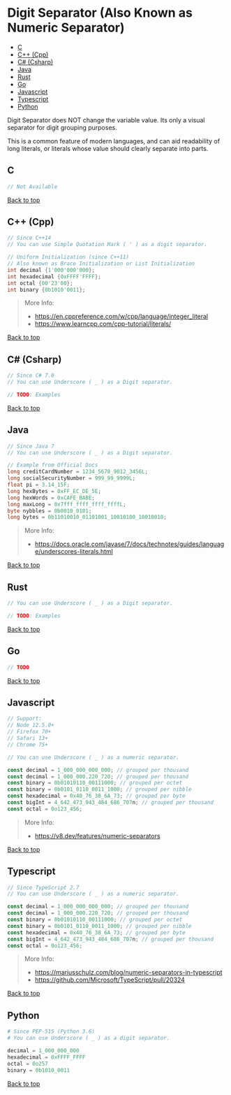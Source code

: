 # Digit Separator (Also Known as Numeric Separator)

- [C](#c)
- [C++ (Cpp)](#c-cpp)
- [C# (Csharp)](#c-csharp)
- [Java](#java)
- [Rust](#rust)
- [Go](#go)
- [Javascript](#javascript)
- [Typescript](#typescript)
- [Python](#python)

Digit Separator does NOT change the variable value. Its only a visual separator for digit grouping purposes.

This is a common feature of modern languages, and can aid readability of long literals, or literals whose value should clearly separate into parts.

## C

```C
// Not Available
```

[Back to top](#top)

## C++ (Cpp)

```Cpp
// Since C++14
// You can use Simple Quotation Mark ( ' ) as a digit separator.

// Uniform Initialization (since C++11)
// Also known as Brace Initialization or List Initialization
int decimal {1'000'000'000};
int hexadecimal {0xFFFF'FFFF};
int octal {00'23'00};
int binary {0b1010'0011};
```

> More Info:
> - https://en.cppreference.com/w/cpp/language/integer_literal
> - https://www.learncpp.com/cpp-tutorial/literals/

[Back to top](#top)

## C# (Csharp)

```Cs
// Since C# 7.0
// You can use Underscore ( _ ) as a Digit separator.

// TODO: Examples
```

[Back to top](#top)

## Java

```Java
// Since Java 7
// You can use Underscore ( _ ) as a Digit separator.

// Example from Official Docs
long creditCardNumber = 1234_5678_9012_3456L;
long socialSecurityNumber = 999_99_9999L;
float pi = 3.14_15F;
long hexBytes = 0xFF_EC_DE_5E;
long hexWords = 0xCAFE_BABE;
long maxLong = 0x7fff_ffff_ffff_ffffL;
byte nybbles = 0b0010_0101;
long bytes = 0b11010010_01101001_10010100_10010010;
```

> More Info:
> - https://docs.oracle.com/javase/7/docs/technotes/guides/language/underscores-literals.html

[Back to top](#top)

## Rust

```Rust
// You can use Underscore ( _ ) as a Digit separator.

// TODO: Examples
```

[Back to top](#top)

## Go

```Go
// TODO
```

[Back to top](#top)

## Javascript

```Javascript
// Support:
// Node 12.5.0+
// Firefox 70+
// Safari 13+
// Chrome 75+

// You can use Underscore ( _ ) as a numeric separator.

const decimal = 1_000_000_000_000; // grouped per thousand
const decimal = 1_000_000.220_720; // grouped per thousand
const binary = 0b01010110_00111000; // grouped per octet
const binary = 0b0101_0110_0011_1000; // grouped per nibble
const hexadecimal = 0x40_76_38_6A_73; // grouped per byte
const bigInt = 4_642_473_943_484_686_707n; // grouped per thousand
const octal = 0o123_456;
```

> More Info:
> - https://v8.dev/features/numeric-separators

[Back to top](#top)

## Typescript

```Typescript
// Since TypeScript 2.7
// You can use Underscore ( _ ) as a numeric separator.

const decimal = 1_000_000_000_000; // grouped per thousand
const decimal = 1_000_000.220_720; // grouped per thousand
const binary = 0b01010110_00111000; // grouped per octet
const binary = 0b0101_0110_0011_1000; // grouped per nibble
const hexadecimal = 0x40_76_38_6A_73; // grouped per byte
const bigInt = 4_642_473_943_484_686_707n; // grouped per thousand
const octal = 0o123_456;
```

> More Info:
> - https://mariusschulz.com/blog/numeric-separators-in-typescript
> - https://github.com/Microsoft/TypeScript/pull/20324

[Back to top](#top)

## Python

```Python
# Since PEP-515 (Python 3.6)
# You can use Underscore ( _ ) as a digit separator.

decimal = 1_000_000_000
hexadecimal = 0xFFFF_FFFF
octal = 0o257
binary = 0b1010_0011
```

[Back to top](#top)
